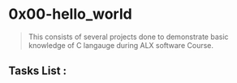 # 0x00-hello_world
> This consists of several projects done to demonstrate basic knowledge of C langauge during ALX software Course.
## Tasks List :
